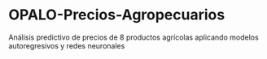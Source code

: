 # OPALO-Precios-Agropecuarios
Análisis predictivo de precios de 8 productos agrícolas aplicando modelos autoregresivos y redes neuronales
